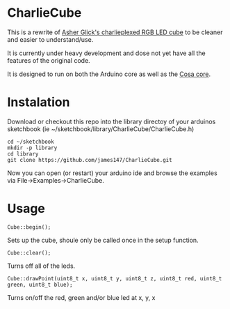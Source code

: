 CharlieCube
===========
This is a rewrite of [Asher Glick's charlieplexed RGB LED cube](http://aglick.com/charliecube.html) to be cleaner and easier to understand/use.

It is currently under heavy development and dose not yet have all the features of the original code.

It is designed to run on both the Arduino core as well as the [Cosa core](https://github.com/mikaelpatel/Cosa).

Instalation
===========
Download or checkout this repo into the library directoy of your arduinos sketchbook (ie ~/sketchbook/library/CharlieCube/CharlieCube.h)

    cd ~/sketchbook
    mkdir -p library
    cd library
    git clone https://github.com/james147/CharlieCube.git

Now you can open (or restart) your arduino ide and browse the examples via File->Examples->CharlieCube.

Usage
=====

    Cube::begin();
  
Sets up the cube, shoule only be called once in the setup function.

    Cube::clear();
  
Turns off all of the leds.

    Cube::drawPoint(uint8_t x, uint8_t y, uint8_t z, uint8_t red, uint8_t green, uint8_t blue);
  
Turns on/off the red, green and/or blue led at x, y, x


